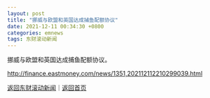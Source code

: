 ```yaml
---
layout: post
title: "挪威与欧盟和英国达成捕鱼配额协议"
date: 2021-12-11 00:34:30 +0800
categories: emnews
tags: 东财滚动新闻
---
```


挪威与欧盟和英国达成捕鱼配额协议。

<http://finance.eastmoney.com/news/1351,202112112210299039.html>

[返回东财滚动新闻](//finews.withounder.com/emnews/)｜[返回首页](//finews.withounder.com/)